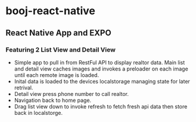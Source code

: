 # booj-react-native
## React Native App and EXPO
### Featuring 2 List View and Detail View
- Simple app to pull in from RestFul API to display realtor data. Main list and detail view caches images and invokes a preloader on each image until each remote image is loaded.
- Inital data is loaded to the devices localstorage managing state for later retrival.
- Detail view press phone number to call realtor.
- Navigation back to home page.
- Drag list view down to invoke refresh to fetch fresh api data then store back in localstorge.
